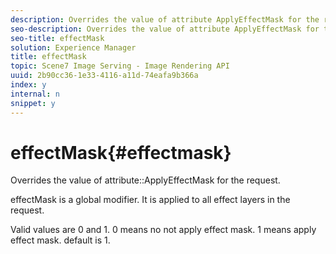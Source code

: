 ```yaml
---
description: Overrides the value of attribute ApplyEffectMask for the request.
seo-description: Overrides the value of attribute ApplyEffectMask for the request.
seo-title: effectMask
solution: Experience Manager
title: effectMask
topic: Scene7 Image Serving - Image Rendering API
uuid: 2b90cc36-1e33-4116-a11d-74eafa9b366a
index: y
internal: n
snippet: y
---
```


# effectMask{#effectmask}

Overrides the value of attribute::ApplyEffectMask for the request.

effectMask is a global modifier. It is applied to all effect layers in the request.

Valid values are 0 and 1. 0 means no not apply effect mask. 1 means apply effect mask. default is 1. 
